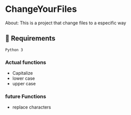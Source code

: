 # ChangeYourFiles

About: This is a project that change files to a especific way

## 📁 Requirements
```
Python 3
```
### Actual functions
- Capitalize
- lower case 
- upper case 
### future Functions
- replace characters



